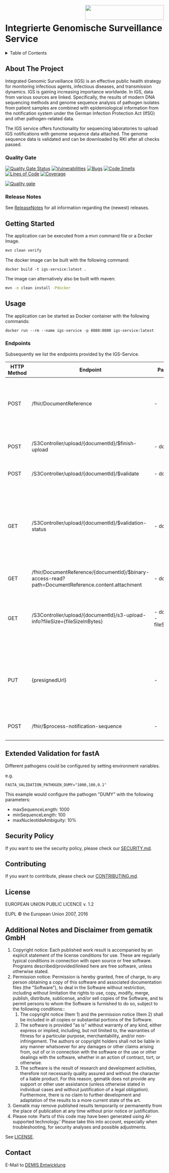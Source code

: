 <img align="right" width="250" height="47" src="../media/Gematik_Logo_Flag.png"/> <br/>


# Integrierte Genomische Surveillance Service

<details>
  <summary>Table of Contents</summary>
  <ol>
    <li>
      <a href="#about-the-project">About The Project</a>
       <ul>
        <li><a href="#quality-gate">Quality Gate</a></li>
        <li><a href="#release-notes">Release Notes</a></li>
      </ul>
	</li>
    <li>
      <a href="#getting-started">Getting Started</a>
    </li>
    <li>
      <a href="#usage">Usage</a>
      <ul>
        <li><a href="#endpoints">Endpoints</a></li>
      </ul>
    </li>
    <li><a href="#security-policy">Security Policy</a></li>
    <li><a href="#contributing">Contributing</a></li>
    <li><a href="#license">License</a></li>
    <li><a href="#contact">Contact</a></li>
  </ol>
</details>

## About The Project

Integrated Genomic Surveillance (IGS) is an effective public health strategy for monitoring infectious agents, infectious 
diseases, and transmission dynamics. IGS is gaining increasing importance worldwide. In IGS, data from various sources 
are linked. Specifically, the results of modern DNA sequencing methods and genome sequence analysis of pathogen isolates 
from patient samples are combined with epidemiological information from the notification system under the German Infection 
Protection Act (IfSG) and other pathogen-related data.

The IGS service offers functionality for sequencing laboratories to upload IGS notifications with genome sequence data 
attached. The genome sequence data is validated and can be downloaded by RKI after all checks passed.

### Quality Gate
[![Quality Gate Status](https://sonar.prod.ccs.gematik.solutions/api/project_badges/measure?project=de.gematik.demis%3Aintegrierte-genomische-surveillance-service&metric=alert_status&token=sqb_49db8f8714e22d29d8cab13b203d531dadf8dfb9)](https://sonar.prod.ccs.gematik.solutions/dashboard?id=de.gematik.demis%3Aintegrierte-genomische-surveillance-service)
[![Vulnerabilities](https://sonar.prod.ccs.gematik.solutions/api/project_badges/measure?project=de.gematik.demis%3Aintegrierte-genomische-surveillance-service&metric=vulnerabilities&token=sqb_49db8f8714e22d29d8cab13b203d531dadf8dfb9)](https://sonar.prod.ccs.gematik.solutions/dashboard?id=de.gematik.demis%3Aintegrierte-genomische-surveillance-service)
[![Bugs](https://sonar.prod.ccs.gematik.solutions/api/project_badges/measure?project=de.gematik.demis%3Aintegrierte-genomische-surveillance-service&metric=bugs&token=sqb_49db8f8714e22d29d8cab13b203d531dadf8dfb9)](https://sonar.prod.ccs.gematik.solutions/dashboard?id=de.gematik.demis%3Aintegrierte-genomische-surveillance-service)
[![Code Smells](https://sonar.prod.ccs.gematik.solutions/api/project_badges/measure?project=de.gematik.demis%3Aintegrierte-genomische-surveillance-service&metric=code_smells&token=sqb_49db8f8714e22d29d8cab13b203d531dadf8dfb9)](https://sonar.prod.ccs.gematik.solutions/dashboard?id=de.gematik.demis%3Aintegrierte-genomische-surveillance-service)
[![Lines of Code](https://sonar.prod.ccs.gematik.solutions/api/project_badges/measure?project=de.gematik.demis%3Aintegrierte-genomische-surveillance-service&metric=ncloc&token=sqb_49db8f8714e22d29d8cab13b203d531dadf8dfb9)](https://sonar.prod.ccs.gematik.solutions/dashboard?id=de.gematik.demis%3Aintegrierte-genomische-surveillance-service)
[![Coverage](https://sonar.prod.ccs.gematik.solutions/api/project_badges/measure?project=de.gematik.demis%3Aintegrierte-genomische-surveillance-service&metric=coverage&token=sqb_49db8f8714e22d29d8cab13b203d531dadf8dfb9)](https://sonar.prod.ccs.gematik.solutions/dashboard?id=de.gematik.demis%3Aintegrierte-genomische-surveillance-service)

[![Quality gate](https://sonar.prod.ccs.gematik.solutions/api/project_badges/quality_gate?project=de.gematik.demis%3Aintegrierte-genomische-surveillance-service&token=sqb_49db8f8714e22d29d8cab13b203d531dadf8dfb9)](https://sonar.prod.ccs.gematik.solutions/dashboard?id=de.gematik.demis%3Aintegrierte-genomische-surveillance-service)

### Release Notes
See [ReleaseNotes](ReleaseNotes.md) for all information regarding the (newest) releases.

## Getting Started
The application can be executed from a mvn command file or a Docker Image.
```sh
mvn clean verify
```

The docker image can be built with the following command:
```docker
docker build -t igs-service:latest .
```

The image can alternatively also be built with maven:
```sh
mvn -e clean install -Pdocker
```

## Usage
The application can be started as Docker container with the following commands:
```shell
docker run --rm --name igs-service -p 8080:8080 igs-service:latest
```

### Endpoints
Subsequently we list the endpoints provided by the IGS-Service. 

| HTTP Method | Endpoint                                                                                  | Parameters                        | Body                                                                 | Returns                                                                                                    | Description                                                                                                                                              |
|-------------|-------------------------------------------------------------------------------------------|-----------------------------------|----------------------------------------------------------------------|------------------------------------------------------------------------------------------------------------|----------------------------------------------------------------------------------------------------------------------------------------------------------|
| POST        | /fhir/DocumentReference                                                                   | -                                 | Contains the SHA256 hash that is later used for validating the sequence data                              | - The location of the document reference as HTTP header<br>- The DocumentReference containing the documentID |                                                                                                                                                          |
| POST        | /S3Controller/upload/{documentId}/$finish-upload                                          | - documentID                      | - The uploadID<br>- Part number and corresponding ETag                                                   | Finalizes the upload of the sequence data to the S3 storage                                                |                                                                                                                                                          |
| POST        | /S3Controller/upload/{documentId}/$validate                                               | - documentID                      |                                                                      | Starts the validation process of the sequence data                                                        |                                                                                                                                                          |
| GET         | /S3Controller/upload/{documentId}/$validation-status                                      | - documentID                      |                                                                      | - the current status of the validation<br>- an error message in case of a failed validation<br>- the information whether the validation process has completed | Polls for the validation status. With this endpoint a long polling mechanism has been implemented, the request can take up to 15 seconds before it returns. |
| GET         | /fhir/DocumentReference/{documentId}/$binary-access-read?path=DocumentReference.content.attachment | - documentID                      |                                                                      | The uploaded sequence data                                                                                 |                                                                                                                                                          |
| GET         | /S3Controller/upload/{documentId}/s3-upload-info?fileSize={fileSizeInBytes}               | - documentID<br>- fileSizeInBytes |                                                                      | - uploadID<br>- presigned URLs<br>- part size in bytes                                                     | Determines information which the client needs in order to upload sequence data to the S3 storage                                                       |
| PUT         | {presignedUrl}                                                                            | -                                 | A chunk of the sequence data. The size of the chunk is determined by parameter partSizeInBytes in the response to s3-upload-info | ETag as HTTP header                                                                                         | Upload each chunk of the sequence data to its corresponding presigned URL                                                                               |
| POST        | /fhir/$process-notification-sequence                                                      | -                                 | The IGS notification                                                |                                                                                                            | Used for sending the IGS notification.                                                                                                                  |

## Extended Validation for fastA
Different pathogens could be configured by setting environment variables.

e.g.
```
FASTA_VALIDATION_PATHOGEN_DUMY="1000,100,0.1"
```
This example would configure the pathogen "DUMY" with the following parameters:
- maxSequenceLength: 1000
- minSequenceLength: 100
- maxNucleotideAmbiguity: 10%

## Security Policy
If you want to see the security policy, please check our [SECURITY.md](.github/SECURITY.md).

## Contributing
If you want to contribute, please check our [CONTRIBUTING.md](.github/CONTRIBUTING.md).

## License
EUROPEAN UNION PUBLIC LICENCE v. 1.2

EUPL © the European Union 2007, 2016

## Additional Notes and Disclaimer from gematik GmbH

1. Copyright notice: Each published work result is accompanied by an explicit statement of the license conditions for use. These are regularly typical conditions in connection with open source or free software. Programs described/provided/linked here are free software, unless otherwise stated.
2. Permission notice: Permission is hereby granted, free of charge, to any person obtaining a copy of this software and associated documentation files (the "Software"), to deal in the Software without restriction, including without limitation the rights to use, copy, modify, merge, publish, distribute, sublicense, and/or sell copies of the Software, and to permit persons to whom the Software is furnished to do so, subject to the following conditions::
   1. The copyright notice (Item 1) and the permission notice (Item 2) shall be included in all copies or substantial portions of the Software.
   2. The software is provided "as is" without warranty of any kind, either express or implied, including, but not limited to, the warranties of fitness for a particular purpose, merchantability, and/or non-infringement. The authors or copyright holders shall not be liable in any manner whatsoever for any damages or other claims arising from, out of or in connection with the software or the use or other dealings with the software, whether in an action of contract, tort, or otherwise.
   3. The software is the result of research and development activities, therefore not necessarily quality assured and without the character of a liable product. For this reason, gematik does not provide any support or other user assistance (unless otherwise stated in individual cases and without justification of a legal obligation). Furthermore, there is no claim to further development and adaptation of the results to a more current state of the art.
3. Gematik may remove published results temporarily or permanently from the place of publication at any time without prior notice or justification.
4. Please note: Parts of this code may have been generated using AI-supported technology.’ Please take this into account, especially when troubleshooting, for security analyses and possible adjustments.

See [LICENSE](LICENSE.md).

## Contact
E-Mail to [DEMIS Entwicklung](mailto:demis-entwicklung@gematik.de?subject=[GitHub]%20IGS-Service)
